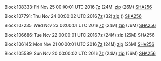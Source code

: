Block 108333: Fri Nov 25 00:00:01 UTC 2016 [7z](https://transfer.sh/Qb6WI/bootstrap.dat.20161125.7z) (24M) [zip](https://transfer.sh/Hwy56/bootstrap.dat.20161125.zip) (26M) [SHA256](https://transfer.sh/W08rv/sha256.txt)

Block 107791: Thu Nov 24 00:00:02 UTC 2016 [7z](https://transfer.sh/2GczA/bootstrap.dat.20161124.7z) (32) [zip]() () [SHA256](https://transfer.sh/139JYg/sha256.txt)

Block 107235: Wed Nov 23 00:00:01 UTC 2016 [7z](https://transfer.sh/vGRwR/bootstrap.dat.20161123.7z) (24M) [zip](https://transfer.sh/PUkrJ/bootstrap.dat.20161123.zip) (26M) [SHA256](https://transfer.sh/gh8fw/sha256.txt)

Block 106686: Tue Nov 22 00:00:01 UTC 2016 [7z](https://transfer.sh/n0hpz/bootstrap.dat.20161122.7z) (24M) [zip](https://transfer.sh/RbgIe/bootstrap.dat.20161122.zip) (26M) [SHA256](https://transfer.sh/hvbqX/sha256.txt)

Block 106145: Mon Nov 21 00:00:01 UTC 2016 [7z](https://transfer.sh/qdHZp/bootstrap.dat.20161121.7z) (24M) [zip](https://transfer.sh/rfEb3/bootstrap.dat.20161121.zip) (26M) [SHA256](https://transfer.sh/11CrhN/sha256.txt)

Block 105589: Sun Nov 20 00:00:02 UTC 2016 [7z](https://transfer.sh/117225/bootstrap.dat.20161120.7z) (24M) [zip](https://transfer.sh/8RbEK/bootstrap.dat.20161120.zip) (26M) [SHA256](https://transfer.sh/12xZWG/sha256.txt)
